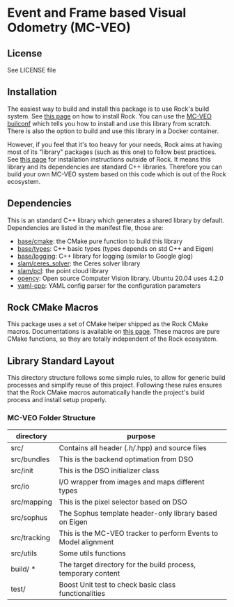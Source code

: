 
Event and Frame based Visual Odometry (MC-VEO)
=============

License
-------
See LICENSE file


Installation
------------
The easiest way to build and install this package is to use Rock's build system.
See [this page](http://rock-robotics.org/documentation/installation.html)
on how to install Rock. You can use the [MC-VEO builconf](https://github.com/huangfeng95/MC-VEO-buildconf)
which tells you how to install and use this library from scratch. There is also the option
to build and use this library in a Docker container.

However, if you feel that it's too heavy for your needs, Rock aims at having
most of its "library" packages (such as this one) to follow best practices. See
[this page](http://rock-robotics.org/documentation/packages/outside_of_rock.html)
for installation instructions outside of Rock. It means this library and
its dependencies are standard C++ libraries. Therefore you can build your own
MC-VEO system based on this code which is out of the Rock ecosystem.

Dependencies
-----------------
This is an standard C++ library which generates a shared library by default.
Dependencies are listed in the manifest file, those are:

* [base/cmake](https://github.com/rock-core/base-cmake): the CMake pure function to build this library
* [base/types](https://github.com/rock-core/base-types): C++ basic types (types depends on std C++ and Eigen)
* [base/logging](https://github.com/rock-core/base-logging): C++ library for logging (similar to Google glog)
* [slam/ceres_solver](https://github.com/ceres-solver/ceres-solver): the Ceres solver library
* [slam/pcl](https://pointclouds.org): the point cloud library
* [opencv](https://github.com/opencv/opencv/tree/4.2.0): Open source Computer Vision library. Ubuntu 20.04 uses 4.2.0
* [yaml-cpp](https://github.com/jbeder/yaml-cpp): YAML config parser for the configuration parameters


Rock CMake Macros
-----------------
This package uses a set of CMake helper shipped as the Rock CMake macros.
Documentations is available on [this page](http://rock-robotics.org/documentation/packages/cmake_macros.html).
These macros are pure CMake functions, so they are totally independent of the Rock
ecosystem.

Library Standard Layout
--------------------
This directory structure follows some simple rules, to allow for generic build
processes and simplify reuse of this project. Following these rules ensures that
the Rock CMake macros automatically handle the project's build process and
install setup properly.

### MC-VEO Folder Structure

| directory         |       purpose                                                        |
| ----------------- | ------------------------------------------------------               |
| src/              | Contains all header (*.h/*.hpp) and source files                     |
| src/bundles       | This is the backend optimation from DSO                              |
| src/init          | This is the DSO initializer class                                    |
| src/io            | I/O wrapper from images and maps different types                     |
| src/mapping       | This is the pixel selector based on DSO                              |
| src/sophus        | The Sophus template header-only library based on Eigen               |
| src/tracking      | This is the MC-VEO tracker to perform Events to Model alignment         |
| src/utils         | Some utils functions                                                 |
| build/ *          | The target directory for the build process, temporary content        |
| test/             | Boost Unit test to check basic class functionalities                 |
